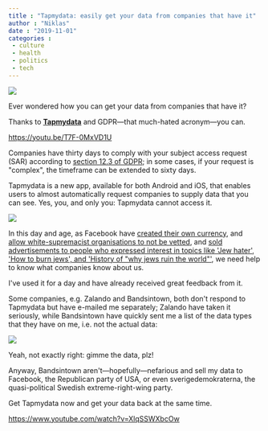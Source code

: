 ```yaml
---
title : "Tapmydata: easily get your data from companies that have it"
author : "Niklas"
date : "2019-11-01"
categories : 
 - culture
 - health
 - politics
 - tech
---
```


[![](https://niklasblog.com/wp-content/tapmydata.png)](https://tapmydata.com/)

Ever wondered how you can get your data from companies that have it?

Thanks to **[Tapmydata](https://tapmydata.com/)** and GDPR—that much-hated acronym—you can.

https://youtu.be/T7F-0MxVD1U

Companies have thirty days to comply with your subject access request (SAR) according to [section 12.3 of GDPR](https://gdpr-info.eu/art-12-gdpr/); in some cases, if your request is "complex", the timeframe can be extended to sixty days.

Tapmydata is a new app, available for both Android and iOS, that enables users to almost automatically request companies to supply data that you can see. Yes, you, and only you: Tapmydata cannot access it.

![](https://niklasblog.com/wp-content/tapmydata_zuck.png)

In this day and age, as Facebook have [created their own currency](https://www.theguardian.com/technology/2019/jun/18/what-is-libra-facebook-new-cryptocurrency), and [allow white-supremacist organisations to not be vetted](https://www.reddit.com/r/WatchPeopleDieInside/comments/dpny2m/mark_zuckerberg_vs_aoc/), and [sold advertisements to people who expressed interest in topics like 'Jew hater', 'How to burn jews', and 'History of "why jews ruin the world"'](https://www.propublica.org/article/facebook-enabled-advertisers-to-reach-jew-haters), we need help to know what companies know about us.

I've used it for a day and have already received great feedback from it.

Some companies, e.g. Zalando and Bandsintown, both don't respond to Tapmydata but have e-mailed me separately; Zalando have taken it seriously, while Bandsintown have quickly sent me a list of the data types that they have on me, i.e. not the actual data:

![](https://niklasblog.com/wp-content/bandsintown-1.jpg)

Yeah, not exactly right: gimme the data, plz!

Anyway, Bandsintown aren't—hopefully—nefarious and sell my data to Facebook, the Republican party of USA, or even sverigedemokraterna, the quasi-political Swedish extreme-right-wing party.

Get Tapmydata now and get your data back at the same time.

https://www.youtube.com/watch?v=XlqSSWXbcOw

